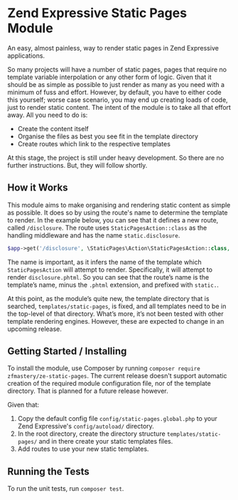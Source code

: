 # Zend Expressive Static Pages Module

An easy, almost painless, way to render static pages in Zend Expressive applications.

So many projects will have a number of static pages, pages that require no template variable interpolation or any other form of logic.
Given that it should be as simple as possible to just render as many as you need with a minimum of fuss and effort.
 However, by default, you have to either code this yourself; worse case scenario, you may end up creating loads of code, just to render static content.
The intent of the module is to take all that effort away.
All you need to do is:

 - Create the content itself
 - Organise the files as best you see fit in the template directory
 - Create routes which link to the respective templates

At this stage, the project is still under heavy development.
So there are no further instructions.
But, they will follow shortly.

## How it Works

This module aims to make organising and rendering static content as simple as possible.
It does so by using the route's name to determine the template to render.
In the example below, you can see that it defines a new route, called `/disclosure`.
The route uses `StaticPagesAction::class` as the handling middleware and has the name `static.disclosure`.

```php
$app->get('/disclosure', \StaticPages\Action\StaticPagesAction::class, 'static.disclosure');
```

The name is important, as it infers the name of the template which `StaticPagesAction` will attempt to render.
Specifically, it will attempt to render `disclosure.phtml`.
So you can see that the route’s name is the template’s name, minus the `.phtml` extension, and prefixed with `static.`.

At this point, as the module’s quite new, the template directory that is searched, `templates/static-pages`, is fixed, and all templates need to be in the top-level of that directory.
What’s more, it’s not been tested with other template rendering engines.
However, these are expected to change in an upcoming release.

## Getting Started / Installing

To install the module, use Composer by running `composer require zfmastery/ze-static-pages`.
The current release doesn't support automatic creation of the required module configuration file, nor of the template directory.
That is planned for a future release however.

Given that:

1. Copy the default config file `config/static-pages.global.php` to your Zend Expressive's `config/autoload/` directory.
2. In the root directory, create the directory structure `templates/static-pages/` and in there create your static templates files.
3. Add routes to use your new static templates.


## Running the Tests

To run the unit tests, run `composer test`.
